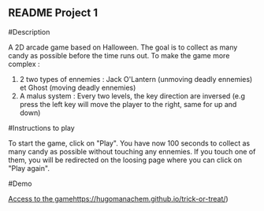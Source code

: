 ## README Project 1

#Description

  A 2D arcade game based on Halloween. The goal is to collect as many candy as possible before the time runs out. To make the game more complex :
  1. 2 two types of ennemies : Jack O'Lantern (unmoving deadly ennemies) et Ghost (moving deadly ennemies)
  2. A malus system : Every two levels, the key direction are inversed (e.g press the left key will move the player to the right, same for up and down)
     
#Instructions to play

  To start the game, click on "Play".
  You have now 100 seconds to collect as many candy as possible without touching any ennemies.
  If you touch one of them, you will be redirected on the loosing page where you can click on "Play again".
  
#Demo

  [Access to the game](https://hugomanachem.github.io/trick-or-treat/)https://hugomanachem.github.io/trick-or-treat/)